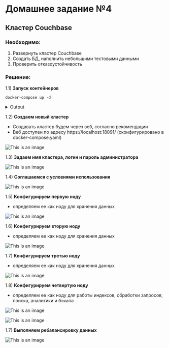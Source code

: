 
# Домашнее задание №4
## Кластер Couchbase

### Необходимо:
1. Развернуть кластер Couchbase
2. Создать БД, наполнить небольшими тестовыми данными
3. Проверить отказоустойчивость

### Решение:

1.1) **Запуск контейнеров**
```
docker-compose up -d
```
<details>
<summary>Output</summary><pre>
Creating network "04_couchbase_default" with the default driver
Creating cb-node-2 ... done
Creating cb-node-4 ... done
Creating cb-node-1 ... done
Creating cb-node-3 ... done
</pre></details>





1.2) **Создаем новый кластер**
 - Создавать кластер будем через веб, согласно рекомендации
 - Веб доступен по адресу https://localhost:18091/ (сконфигурировано в docker-compose.yaml) 

![This is an image](https://raw.githubusercontent.com/spendmail/otus_nosql_hw/main/docs/04_couchbase/screenshots/1.png)




1.3) **Задаем имя кластера, логин и пароль администратора**

![This is an image](https://raw.githubusercontent.com/spendmail/otus_nosql_hw/main/docs/04_couchbase/screenshots/2.png)



1.4) **Соглашаемся с условиями использования**

![This is an image](https://raw.githubusercontent.com/spendmail/otus_nosql_hw/main/docs/04_couchbase/screenshots/3.png)




1.5) **Конфигурируем первую ноду**
 - определяем ее как ноду для хранения данных

![This is an image](https://raw.githubusercontent.com/spendmail/otus_nosql_hw/main/docs/04_couchbase/screenshots/4.png)



1.6) **Конфигурируем вторую ноду**
- определяем ее как ноду для хранения данных

![This is an image](https://raw.githubusercontent.com/spendmail/otus_nosql_hw/main/docs/04_couchbase/screenshots/5.png)



1.7) **Конфигурируем третью ноду**
- определяем ее как ноду для хранения данных

![This is an image](https://raw.githubusercontent.com/spendmail/otus_nosql_hw/main/docs/04_couchbase/screenshots/6.png)



1.8) **Конфигурируем четвертую ноду**
- определяем ее как ноду для работы индексов, обработки запросов, поиска, аналитики и бэкапа

![This is an image](https://raw.githubusercontent.com/spendmail/otus_nosql_hw/main/docs/04_couchbase/screenshots/7.png)

![This is an image](https://raw.githubusercontent.com/spendmail/otus_nosql_hw/main/docs/04_couchbase/screenshots/8.png)



1.7) **Выполняем ребалансировку данных**

![This is an image](https://raw.githubusercontent.com/spendmail/otus_nosql_hw/main/docs/04_couchbase/screenshots/9.png)


